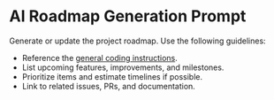 <!-- file: .github/prompts/ai-roadmap.prompt.md -->
# AI Roadmap Generation Prompt

Generate or update the project roadmap. Use the following guidelines:

- Reference the [general coding instructions](../instructions/general-coding.instructions.md).
- List upcoming features, improvements, and milestones.
- Prioritize items and estimate timelines if possible.
- Link to related issues, PRs, and documentation.

